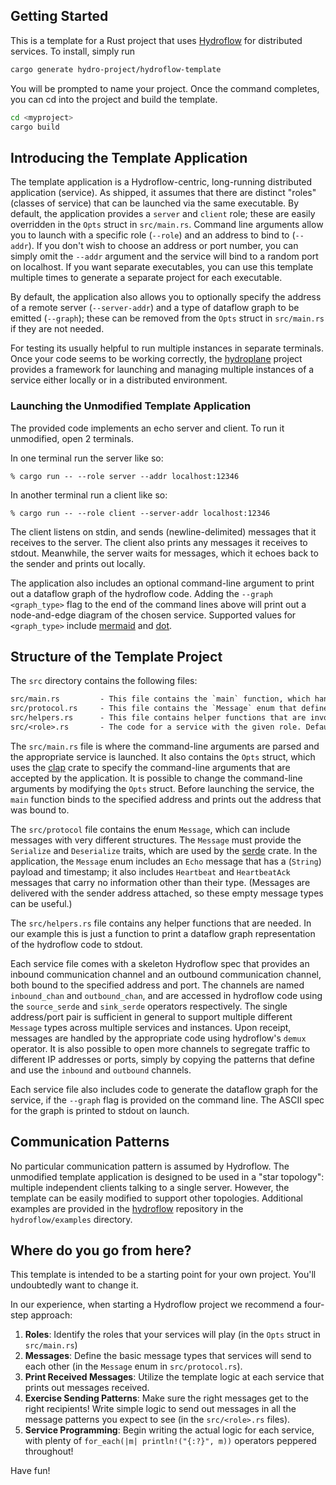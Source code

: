## Getting Started
This is a template for a Rust project that uses [Hydroflow](http://github.com/hydro-project/hydroflow) for distributed services. To install, simply run 
```bash
cargo generate hydro-project/hydroflow-template
```
You will be prompted to name your project. Once the command completes, you can cd into the project and build the template.
```bash
cd <myproject>
cargo build
```

## Introducing the Template Application
The template application is a Hydroflow-centric, long-running distributed application (service). As
shipped, it assumes that there are distinct "roles" 
(classes of service) that can be launched via the same executable. 
By default, the application provides a `server` and `client` role; these are easily overridden in the `Opts` struct in `src/main.rs`.
Command line arguments allow you to launch with a specific role (`--role`) and an address to bind to (`--addr`). 
If you don't wish to choose an address or port number, you can simply omit the `--addr` argument and the service 
will bind to a random port on localhost. If you want separate executables, you can use this template multiple times to generate
a separate project for each executable.

By default, the application also allows you to optionally specify the address of a remote server (`--server-addr`) and 
a type of dataflow graph to be emitted (`--graph`); 
these can be removed from the `Opts` struct in `src/main.rs` if they are not needed. 

For testing its usually helpful to run multiple instances in separate terminals.
Once your code seems to be working correctly, the [hydroplane](https://github.com/hydro-project/hydroplane) project 
provides a framework for launching and managing multiple instances of a service either locally or in a distributed environment.

### Launching the Unmodified Template Application
The provided code implements an echo server and client. To run it unmodified, open 2 terminals.

In one terminal run the server like so:
```console
% cargo run -- --role server --addr localhost:12346
```

In another terminal run a client like so:
```console
% cargo run -- --role client --server-addr localhost:12346
```
The client listens on stdin, and sends (newline-delimited) messages that it receives to the server.
The client also prints any messages it receives to stdout.
Meanwhile, the server waits for messages, which it echoes back to the sender and prints out locally. 

The application also includes an optional command-line argument to print out a dataflow graph of the hydroflow code.
Adding the `--graph <graph_type>` flag to the end of the command lines above will print out a node-and-edge diagram of the chosen service. 
Supported values for `<graph_type>` include [mermaid](https://mermaid-js.github.io/) and [dot](https://graphviz.org/doc/info/lang.html).

## Structure of the Template Project
The `src` directory contains the following files:

```txt
src/main.rs         - This file contains the `main` function, which handles command-line arguments and launches the appropriate service.
src/protocol.rs     - This file contains the `Message` enum that defines the messages that can be sent between instances.
src/helpers.rs      - This file contains helper functions that are invoked from Hydroflow code in multiple services
src/<role>.rs       - The code for a service with the given role. Default files are provided for `server` and `client`.
```

The `src/main.rs` file is where the command-line arguments are parsed and the appropriate service is launched.
It also contains the `Opts` struct, which uses the [clap](https://docs.rs/clap/latest/clap/) crate to 
specify the command-line arguments that are accepted by the application.
It is possible to change the command-line arguments by modifying the `Opts` struct.
Before launching the service, the `main` function binds to the specified address and prints out the address that was bound to.

The `src/protocol` file contains the enum `Message`, which can include messages with very different structures. 
The `Message` must provide the `Serialize` and `Deserialize` traits, which are used by the [serde](https://docs.serde.rs/serde/) crate.
In the application, the `Message` enum includes an `Echo` message that has a (`String`) payload and timestamp; it also includes
`Heartbeat` and `HeartbeatAck` messages that carry no information other than their type. (Messages are delivered with the sender 
address attached, so these empty message types can be useful.) 

The `src/helpers.rs` file contains any helper functions that are needed. In our example this is just a function to print
a dataflow graph representation of the hydroflow code to stdout.

Each service file comes with a skeleton Hydroflow spec that provides an inbound communication channel and an outbound communication channel, both 
bound to the specified address and port. The channels are named `inbound_chan` and `outbound_chan`, and are accessed in hydroflow code using the 
`source_serde` and `sink_serde` operators respectively. The single address/port pair is sufficient in general to support multiple
different `Message` types across multiple services and instances. Upon receipt, messages are handled by the appropriate code using hydroflow's `demux`
operator. It is also possible to open more channels to segregate traffic to different IP addresses or ports, simply by copying the 
patterns that define and use the `inbound` and `outbound` channels.

Each service file also includes code to generate the dataflow graph for the service, if the `--graph` flag is provided on the command line.
The ASCII spec for the graph is printed to stdout on launch.

## Communication Patterns
No particular communication pattern is assumed by Hydroflow. The unmodified template application is designed to be used in a "star topology": 
multiple independent clients talking to a single server. However, the template can be easily modified to support other topologies. 
Additional examples are provided in the [hydroflow](https://github.com/hydro-project/hydroflow) repository in the `hydroflow/examples` directory.

## Where do you go from here?
This template is intended to be a starting point for your own project. You'll undoubtedly want to change it.

In our experience, when starting a Hydroflow project we recommend a four-step approach:

1. **Roles**: Identify the roles that your services will play (in the `Opts` struct in `src/main.rs`)
2. **Messages**: Define the basic message types that services will send to each other (in the `Message` enum in `src/protocol.rs`).
3. **Print Received Messages**: Utilize the template logic at each service that prints out messages received. 
4. **Exercise Sending Patterns**:  Make sure the right messages get to the right recipients! Write simple logic to send out messages in all the message patterns you expect to see (in the `src/<role>.rs` files).
5. **Service Programming**: Begin writing the actual logic for each service, with plenty of `for_each(|m| println!("{:?}", m))` operators 
peppered throughout!

Have fun!
